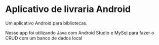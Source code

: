 # Aplicativo de livraria Android


Um aplicativo Android para bibliotecas.

Nesse app foi utilizando Java com Android Studio e MySql para fazer o CRUD com um banco de dados local
